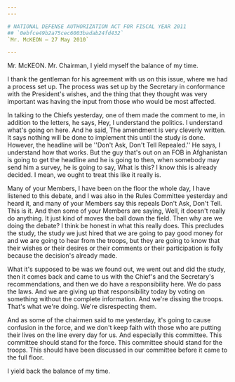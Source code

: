 ```yaml
---
---

# NATIONAL DEFENSE AUTHORIZATION ACT FOR FISCAL YEAR 2011
## `0ebfce49b2a75cec6003badab24fd432`
`Mr. McKEON — 27 May 2010`

---
```



Mr. McKEON. Mr. Chairman, I yield myself the balance of my time.

I thank the gentleman for his agreement with us on this issue, where 
we had a process set up. The process was set up by the Secretary in 
conformance with the President's wishes, and the thing that they 
thought was very important was having the input from those who would be 
most affected.

In talking to the Chiefs yesterday, one of them made the comment to 
me, in addition to the letters, he says, Hey, I understand the 
politics. I understand what's going on here. And he said, The amendment 
is very cleverly written. It says nothing will be done to implement 
this until the study is done. However, the headline will be ''Don't 
Ask, Don't Tell Repealed.'' He says, I understand how that works. But 
the guy that's out on an FOB in Afghanistan is going to get the 
headline and he is going to then, when somebody may send him a survey, 
he is going to say, What is this? I know this is already decided. I 
mean, we ought to treat this like it really is.

Many of your Members, I have been on the floor the whole day, I have 
listened to this debate, and I was also in the Rules Committee 
yesterday and heard it, and many of your Members say this repeals Don't 
Ask, Don't Tell. This is it. And then some of your Members are saying, 
Well, it doesn't really do anything. It just kind of moves the ball 
down the field. Then why are we doing the debate? I think be honest in 
what this really does. This precludes the study, the study we just 
hired that we are going to pay good money for and we are going to hear 
from the troops, but they are going to know that their wishes or their 
desires or their comments or their participation is folly because the 
decision's already made.

What it's supposed to be was we found out, we went out and did the 
study, then it comes back and came to us with the Chief's and the 
Secretary's recommendations, and then we do have a responsibility here. 
We do pass the laws. And we are giving up that responsibility today by 
voting on something without the complete information. And we're dissing 
the troops. That's what we're doing. We're disrespecting them.

And as some of the chairmen said to me yesterday, it's going to cause 
confusion in the force, and we don't keep faith with those who are 
putting their lives on the line every day for us. And especially this 
committee. This committee should stand for the force. This committee 
should stand for the troops. This should have been discussed in our 
committee before it came to the full floor.

I yield back the balance of my time.